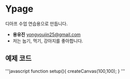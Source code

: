 # Ypage
디아프 수업 연습용으로 만듭니다.

- **용유진** yongyoujin25@gmail.com
- 저는 눕기, 먹기, 강아지를 좋아합니다.

## 예제 코드
'''javascript
function setup(){
createCanvas(100,100);
}
'''
